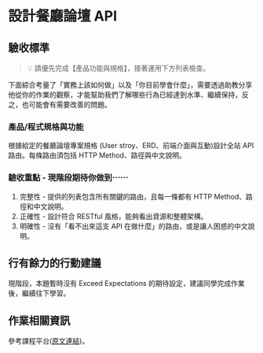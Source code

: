 # 設計餐廳論壇 API

## 驗收標準

> 💡  請優先完成【產品功能與規格】，接著運用下方列表檢查。

下面綜合考量了「實務上該如何做」以及「你目前學會什麼」，需要透過助教分享他從你的作業的觀察，才能幫助我們了解哪些行為已經達到水準、繼續保持，反之，也可能會有需要改善的問題。
### 產品/程式規格與功能

根據給定的餐廳論壇專案規格 (User stroy、ERD、前端介面與互動)設計全站 API 路由。每條路由須包括 HTTP Method、路徑與中文說明。

### 驗收重點 - 現階段期待你做到⋯⋯

1. 完整性 - 提供的列表包含所有關鍵的路由，且每一條都有 HTTP Method、路徑和中文說明。
2. 正確性 - 設計符合 RESTful 風格，能夠看出資源和整體架構。
3. 明確性 - 沒有「看不出來這支 API 在做什麼」的路由，或是讓人困惑的中文說明。
## 行有餘力的行動建議

現階段，本題暫時沒有 Exceed Expectations 的期待設定，建議同學完成作業後，繼續往下學習。

## 作業相關資訊

參考課程平台([原文連結](https://lighthouse.alphacamp.co/courses/118/assignments/3745))。
